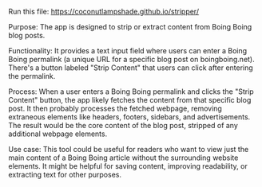 Run this file: https://coconutlampshade.github.io/stripper/

Purpose: The app is designed to strip or extract content from Boing Boing blog posts.

Functionality:
It provides a text input field where users can enter a Boing Boing permalink (a unique URL for a specific blog post on boingboing.net).
There's a button labeled "Strip Content" that users can click after entering the permalink.

Process:
When a user enters a Boing Boing permalink and clicks the "Strip Content" button, the app likely fetches the content from that specific blog post.
It then probably processes the fetched webpage, removing extraneous elements like headers, footers, sidebars, and advertisements.
The result would be the core content of the blog post, stripped of any additional webpage elements.

Use case:
This tool could be useful for readers who want to view just the main content of a Boing Boing article without the surrounding website elements.
It might be helpful for saving content, improving readability, or extracting text for other purposes.
